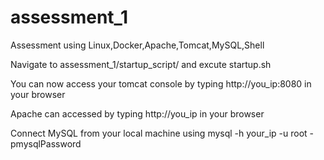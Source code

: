 # assessment_1
Assessment using Linux,Docker,Apache,Tomcat,MySQL,Shell

Navigate to assessment_1/startup_script/ and excute startup.sh

You can now access your tomcat console by typing http://you_ip:8080 in your browser

Apache can accessed by typing http://you_ip in your browser

Connect MySQL from your local machine using mysql -h your_ip -u root -pmysqlPassword
